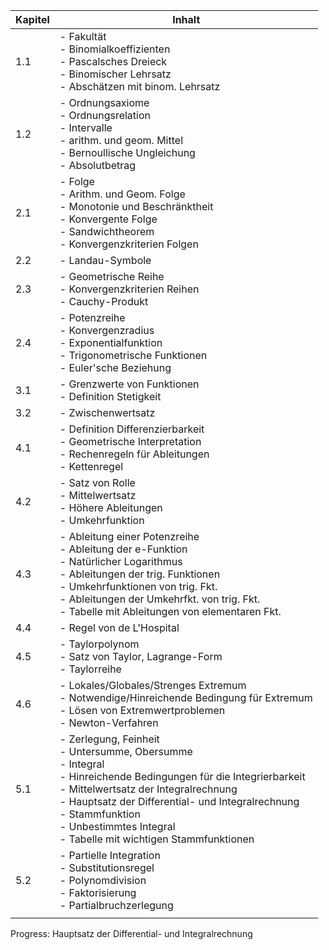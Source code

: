| Kapitel | Inhalt |
| ---- | ---- |
| 1.1 | - Fakultät<br>- Binomialkoeffizienten<br>- Pascalsches Dreieck<br>- Binomischer Lehrsatz<br>- Abschätzen mit binom. Lehrsatz |
| 1.2 | - Ordnungsaxiome<br>- Ordnungsrelation<br>- Intervalle<br>- arithm. und geom. Mittel<br>- Bernoullische Ungleichung<br>- Absolutbetrag |
| 2.1 | - Folge<br>- Arithm. und Geom. Folge<br>- Monotonie und Beschränktheit<br>- Konvergente Folge<br>- Sandwichtheorem<br>- Konvergenzkriterien Folgen |
| 2.2 | - Landau-Symbole |
| 2.3 | - Geometrische Reihe<br>- Konvergenzkriterien Reihen<br>- Cauchy-Produkt |
| 2.4 | - Potenzreihe<br>- Konvergenzradius<br>- Exponentialfunktion<br>- Trigonometrische Funktionen<br>- Euler'sche Beziehung |
| 3.1 | - Grenzwerte von Funktionen<br>- Definition Stetigkeit |
| 3.2 | - Zwischenwertsatz |
| 4.1 | - Definition Differenzierbarkeit<br>- Geometrische Interpretation<br>- Rechenregeln für Ableitungen<br>- Kettenregel |
| 4.2 | - Satz von Rolle<br>- Mittelwertsatz<br>- Höhere Ableitungen<br>- Umkehrfunktion |
| 4.3 | - Ableitung einer Potenzreihe<br>- Ableitung der e-Funktion<br>- Natürlicher Logarithmus<br>- Ableitungen der trig. Funktionen<br>- Umkehrfunktionen von trig. Fkt.<br>- Ableitungen der Umkehrfkt. von trig. Fkt.<br>- Tabelle mit Ableitungen von elementaren Fkt. |
| 4.4 | - Regel von de L'Hospital |
| 4.5 | - Taylorpolynom<br>- Satz von Taylor, Lagrange-Form<br>- Taylorreihe |
| 4.6 | - Lokales/Globales/Strenges Extremum<br>- Notwendige/Hinreichende Bedingung für Extremum<br>- Lösen von Extremwertproblemen<br>- Newton-Verfahren |
| 5.1 | - Zerlegung, Feinheit<br>- Untersumme, Obersumme<br>- Integral<br>- Hinreichende Bedingungen für die Integrierbarkeit<br>- Mittelwertsatz der Integralrechnung<br>- Hauptsatz der Differential- und Integralrechnung<br>- Stammfunktion<br>- Unbestimmtes Integral<br>- Tabelle mit wichtigen Stammfunktionen |
| 5.2 | - Partielle Integration<br>- Substitutionsregel<br>- Polynomdivision<br>- Faktorisierung<br>- Partialbruchzerlegung |
|  |  |

Progress: Hauptsatz der Differential- und Integralrechnung